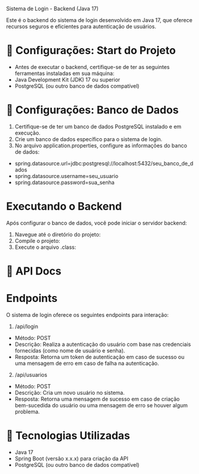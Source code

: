 Sistema de Login - Backend (Java 17)

Este é o backend do sistema de login desenvolvido em Java 17, que oferece recursos seguros e eficientes para autenticação de usuários.

# 📝 Configurações: Start do Projeto

- Antes de executar o backend, certifique-se de ter as seguintes ferramentas instaladas em sua máquina:
- Java Development Kit (JDK) 17 ou superior
- PostgreSQL (ou outro banco de dados compatível)

# 📝 Configurações: Banco de Dados

1. Certifique-se de ter um banco de dados PostgreSQL instalado e em execução.
2. Crie um banco de dados específico para o sistema de login.
3. No arquivo application.properties, configure as informações do banco de dados:

- spring.datasource.url=jdbc:postgresql://localhost:5432/seu_banco_de_dados
- spring.datasource.username=seu_usuario
- spring.datasource.password=sua_senha

# Executando o Backend

Após configurar o banco de dados, você pode iniciar o servidor backend:

1. Navegue até o diretório do projeto: 
2. Compile o projeto:
3. Execute o arquivo .class:


# 🚦 API Docs

# Endpoints

O sistema de login oferece os seguintes endpoints para interação:

1. /api/login
- Método: POST
- Descrição: Realiza a autenticação do usuário com base nas credenciais fornecidas (como nome de usuário e senha).
- Resposta: Retorna um token de autenticação em caso de sucesso ou uma mensagem de erro em caso de falha na autenticação.

2. /api/usuarios
- Método: POST
- Descrição: Cria um novo usuário no sistema.
- Resposta: Retorna uma mensagem de sucesso em caso de criação bem-sucedida do usuário ou uma mensagem de erro se houver algum problema.

# 🚦 Tecnologias Utilizadas
- Java 17
- Spring Boot (versão x.x.x) para criação da API
- PostgreSQL (ou outro banco de dados compatível)
